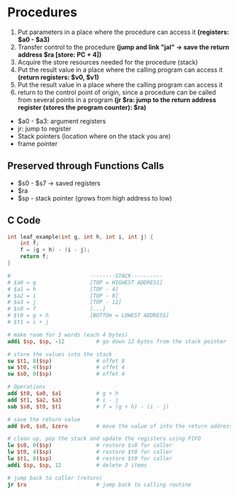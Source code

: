 # Procedures

1. Put parameters in a place where the procedure can access it **(registers: $a0 - $a3)**
2. Transfer control to the procedure **(jump and link "jal" -> save the return address $ra [store: PC + 4])**
3. Acquire the store resources needed for the procedure (stack)
4. Put the result value in a place where the calling program can access it **(return registers: $v0, $v1)**
5. Put the result value in a place where the calling program can access it
6. return to the control point of origin, since a procedure can be called from several points in a program **(jr $ra: jump to the return address register (stores the program counter): $ra)**

- $a0 - $a3: argument registers
- jr: jump to register
- Stack pointers (location where on the stack you are)
- frame pointer

## Preserved through Functions Calls

- $s0 - $s7 -> saved registers
- $ra
- $sp - stack pointer (grows from high address to low)

## C Code

```c
int leaf_example(int g, int h, int i, int j) {
    int f;
    f = (g + h) - (i - j);
    return f;
}

```

```mips
#                         --------STACK----------
# $a0 = g                 [TOP = HIGHEST ADDRESS]
# $a1 = h                 [TOP - 4]
# $a2 = i                 [TOP - 8]
# $a3 = j                 [TOP - 12]
# $s0 = f                 [...]
# $t0 = g + h             [BOTTOm = LOWEST ADDRESS]
# $t1 = i + j

# make room for 3 words (each 4 bytes)
addi $sp, $sp, -12          # go down 12 bytes from the stack pointer

# store the values into the stack
sw $t1, 8($sp)              # offet 8
sw $t0, 4($sp)              # offet 4
sw $s0, 0($sp)              # offet 4

# Operations
add $t0, $a0, $a1           # g + h
add $t1, $a2, $a3           # i - j
sub $s0, $t0, $t1           # f = (g + h) - (i - j)

# save the return value
add $v0, $s0, $zero         # move the value of into the return address ($v0)

# clean up, pop the stack and update the registers using FIFO
lw $s0, 0($sp)              # restore $s0 for caller
lw $t0, 4($sp)              # restore $t0 for caller
lw $t1, 8($sp)              # restore $t0 for caller
addi $sp, $sp, 12           # delete 3 items

# jump back to caller (return)
jr $ra                      # jump back to calling routine
```
